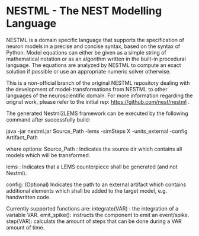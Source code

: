 # NESTML - The NEST Modelling Language

NESTML is a domain specific language that supports the specification of neuron models
in a precise and concise syntax, based on the syntax of Python. Model equations
can either be given as a simple string of mathematical notation or as an algorithm written
in the built-in procedural language. The equations are analyzed by NESTML to compute
an exact solution if possible or use an appropriate numeric solver otherwise.

This is a non-official branch of the original NESTML repository dealing with the development of model-transformations from NESTML to other 
languages of the neuroscientific domain. For more information regarding the orignal work, please refer to the initial rep: https://github.com/nest/nestml .

The generated Nestml2LEMS framework can be executed by the following command after successfully build:

java -jar nestml.jar Source_Path -lems -simSteps X -units_external -config Artifact_Path

where options: 
Source_Path : Indicates the source dir which contains all models which will be transformed.

lems : Indicates that a LEMS counterpiece shall be generated (and not Nestml). 
					
config: (Optional) Indicates the path to an external artifact which contains additional elements which shall be added to the target model, e.g. handwritten code.									
									
									
Currently supported functions are:
integrate(VAR) : the integration of a variable VAR.
emit_spike(): instructs the component to emit an event/spike.
step(VAR): calculats the amount of steps that can be done during a VAR amount of time. 									

